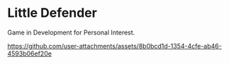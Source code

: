 # Little Defender

Game in Development for Personal Interest.

https://github.com/user-attachments/assets/8b0bcd1d-1354-4cfe-ab46-4593b06ef20e
